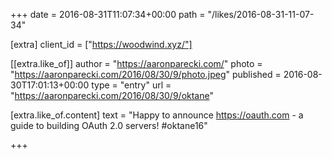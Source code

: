 +++
date = 2016-08-31T11:07:34+00:00
path = "/likes/2016-08-31-11-07-34"

[extra]
client_id = ["https://woodwind.xyz/"]

[[extra.like_of]]
author = "https://aaronparecki.com/"
photo = "https://aaronparecki.com/2016/08/30/9/photo.jpeg"
published = 2016-08-30T17:01:13+00:00
type = "entry"
url = "https://aaronparecki.com/2016/08/30/9/oktane"

[extra.like_of.content]
text = "Happy to announce https://oauth.com - a guide to building OAuth 2.0 servers! #oktane16"

+++


